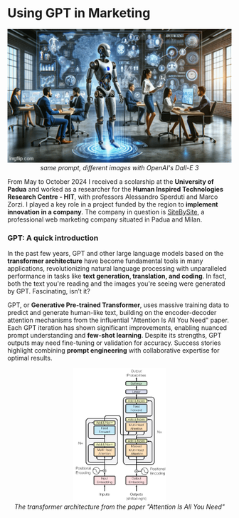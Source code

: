 # Using GPT in Marketing

<p align="center">
  <img src="images/covers.gif" height="300"/>
  <br>
  <i>same prompt, different images with OpenAI's Dall-E 3</i>
</p>

From May to October 2024 I received a scolarship at the **University of Padua** and worked as a researcher for the **Human Inspired Technologies Research Centre - HIT**, with professors Alessandro Sperduti and Marco Zorzi. I played a key role in a project funded by the region to **implement innovation in a company**. The company in question is [SiteBySite](https://www.sitebysite.it/), a professional web marketing company situated in Padua and Milan.

<!-- <p align="center">
  <img src="images/cover_8.jpg" height="350"/>
</p> -->

### GPT: A quick introduction

In the past few years, GPT and other large language models based on the **transformer architecture** have become fundamental tools in many applications, revolutionizing natural language processing with unparalleled performance in tasks like **text generation, translation, and coding**. In fact, both the text you're reading and the images you're seeing were generated by GPT. Fascinating, isn’t it?


GPT, or **Generative Pre-trained Transformer**, uses massive training data to predict and generate human-like text, building on the encoder-decoder attention mechanisms from the influential "Attention Is All You Need" paper. Each GPT iteration has shown significant improvements, enabling nuanced prompt understanding and **few-shot learning**. Despite its strengths, GPT outputs may need fine-tuning or validation for accuracy. Success stories highlight combining **prompt engineering** with collaborative expertise for optimal results.

<p align="center">
  <img src="images/transformer.jpg" height="300"/>
  <br>
  <i>The transformer architecture from the paper "Attention Is All You Need"</i>
</p>
